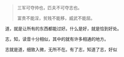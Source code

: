 > 三军可夺帅也，匹夫不可夺志也。
>
> 富贵不能淫，贫贱不能移，威武不能屈。

道，就是让所有的东西都能过好。什么是好，就是恰到好处。

志，知，读音十分相似，其中的就有许多相通的地方。

志就是道，细致入微，无所不在。有了志，知道了志，好似

